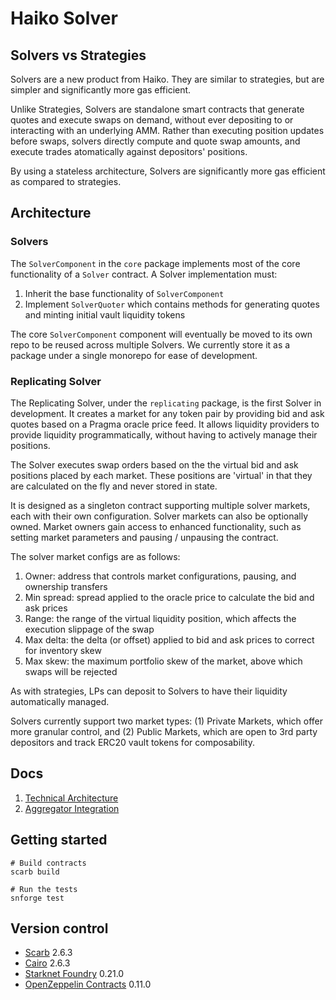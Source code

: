 # Haiko Solver

## Solvers vs Strategies

Solvers are a new product from Haiko. They are similar to strategies, but are simpler and significantly more gas efficient.

Unlike Strategies, Solvers are standalone smart contracts that generate quotes and execute swaps on demand, without ever depositing to or interacting with an underlying AMM. Rather than executing position updates before swaps, solvers directly compute and quote swap amounts, and execute trades atomatically against depositors' positions.

By using a stateless architecture, Solvers are significantly more gas efficient as compared to strategies.

## Architecture

### Solvers

The `SolverComponent` in the `core` package implements most of the core functionality of a `Solver` contract. A Solver implementation must:

1. Inherit the base functionality of `SolverComponent`
2. Implement `SolverQuoter` which contains methods for generating quotes and minting initial vault liquidity tokens

The core `SolverComponent` component will eventually be moved to its own repo to be reused across multiple Solvers. We currently store it as a package under a single monorepo for ease of development.

### Replicating Solver

The Replicating Solver, under the `replicating` package, is the first Solver in development. It creates a market for any token pair by providing bid and ask quotes based on a Pragma oracle price feed. It allows liquidity providers to provide liquidity programmatically, without having to actively manage their positions.

The Solver executes swap orders based on the the virtual bid and ask positions placed by each market. These positions are 'virtual' in that they are calculated on the fly and never stored in state.

It is designed as a singleton contract supporting multiple solver markets, each with their own configuration. Solver markets can also be optionally owned. Market owners gain access to enhanced functionality, such as setting market parameters and pausing / unpausing the contract.

The solver market configs are as follows:

1. Owner: address that controls market configurations, pausing, and ownership transfers
2. Min spread: spread applied to the oracle price to calculate the bid and ask prices
3. Range: the range of the virtual liquidity position, which affects the execution slippage of the swap
4. Max delta: the delta (or offset) applied to bid and ask prices to correct for inventory skew
5. Max skew: the maximum portfolio skew of the market, above which swaps will be rejected

As with strategies, LPs can deposit to Solvers to have their liquidity automatically managed.

Solvers currently support two market types: (1) Private Markets, which offer more granular control, and (2) Public Markets, which are open to 3rd party depositors and track ERC20 vault tokens for composability.

## Docs

1. [Technical Architecture](./docs/1-technical-architecture.md)
2. [Aggregator Integration](./docs/2-aggregator-integration.md)

## Getting started

```shell
# Build contracts
scarb build

# Run the tests
snforge test
```

## Version control

- [Scarb](https://github.com/software-mansion/scarb) 2.6.3
- [Cairo](https://github.com/starkware-libs/cairo) 2.6.3
- [Starknet Foundry](https://github.com/foundry-rs/starknet-foundry) 0.21.0
- [OpenZeppelin Contracts](https://github.com/OpenZeppelin/cairo-contracts/) 0.11.0
